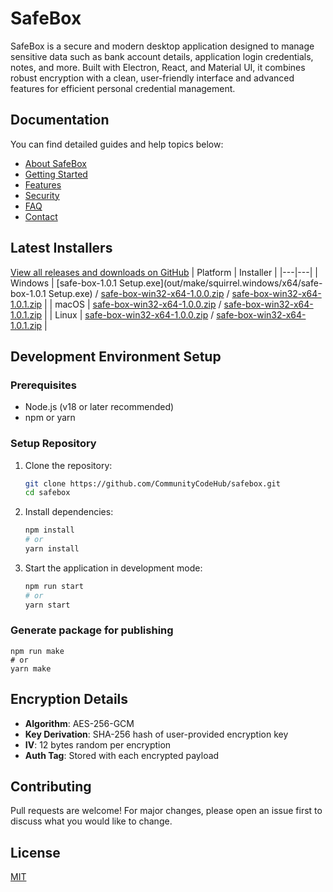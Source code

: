 # SafeBox

SafeBox is a secure and modern desktop application designed to manage sensitive data such as bank account details, application login credentials, notes, and more. Built with Electron, React, and Material UI, it combines robust encryption with a clean, user-friendly interface and advanced features for efficient personal credential management.

## Documentation

You can find detailed guides and help topics below:

- [About SafeBox](src/app/help/about-safebox.md)
- [Getting Started](src/app/help/getting-started.md)
- [Features](src/app/help/features.md)
- [Security](src/app/help/security.md)
- [FAQ](src/app/help/faq.md)
- [Contact](src/app/help/contact.md)



## Latest Installers
[View all releases and downloads on GitHub](https://github.com/CommunityCodeHub/safebox/releases)
| Platform | Installer |
|---|---|
| Windows | [safe-box-1.0.1 Setup.exe](out/make/squirrel.windows/x64/safe-box-1.0.1 Setup.exe) / [safe-box-win32-x64-1.0.0.zip](out/make/zip/win32/x64/safe-box-win32-x64-1.0.0.zip) / [safe-box-win32-x64-1.0.1.zip](out/make/zip/win32/x64/safe-box-win32-x64-1.0.1.zip) |
| macOS | [safe-box-win32-x64-1.0.0.zip](out/make/zip/win32/x64/safe-box-win32-x64-1.0.0.zip) / [safe-box-win32-x64-1.0.1.zip](out/make/zip/win32/x64/safe-box-win32-x64-1.0.1.zip) |
| Linux | [safe-box-win32-x64-1.0.0.zip](out/make/zip/win32/x64/safe-box-win32-x64-1.0.0.zip) / [safe-box-win32-x64-1.0.1.zip](out/make/zip/win32/x64/safe-box-win32-x64-1.0.1.zip) |

## Development Environment Setup 

### Prerequisites
- Node.js (v18 or later recommended)
- npm or yarn

### Setup Repository
1. Clone the repository:
	```sh
	git clone https://github.com/CommunityCodeHub/safebox.git
	cd safebox
	```
2. Install dependencies:
	```sh
	npm install
	# or
	yarn install
	```
3. Start the application in development mode:
	```sh
	npm run start
	# or
	yarn start
	```
### Generate package for publishing
```
npm run make
# or
yarn make
```

## Encryption Details
- **Algorithm**: AES-256-GCM
- **Key Derivation**: SHA-256 hash of user-provided encryption key
- **IV**: 12 bytes random per encryption
- **Auth Tag**: Stored with each encrypted payload

## Contributing
Pull requests are welcome! For major changes, please open an issue first to discuss what you would like to change.

## License
[MIT](LICENSE)

